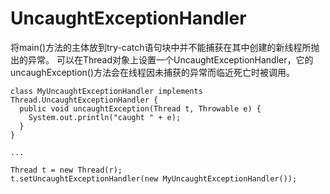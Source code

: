 # UncaughtExceptionHandler

将main()方法的主体放到try-catch语句块中并不能捕获在其中创建的新线程所抛出的异常。
可以在Thread对象上设置一个UncaughtExceptionHandler，它的uncaughException()方法会在线程因未捕获的异常而临近死亡时被调用。

```
class MyUncaughtExceptionHandler implements
Thread.UncaughtExceptionHandler {
  public void uncaughtException(Thread t, Throwable e) {
    System.out.println("caught " + e);
  }
}

...

Thread t = new Thread(r);
t.setUncaughtExceptionHandler(new MyUncaughtExceptionHandler());
```